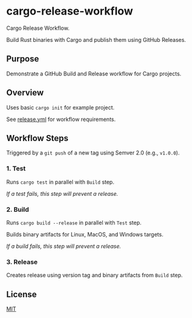 # cargo-release-workflow

Cargo Release Workflow.

Build Rust binaries with Cargo and publish them using GitHub Releases.

## Purpose

Demonstrate a GitHub Build and Release workflow for Cargo projects.

## Overview

Uses basic `cargo init` for example project.

See [release.yml](.github/workflows/release.yml) for workflow requirements.

## Workflow Steps

Triggered by a `git push` of a new tag using Semver 2.0 (e.g., `v1.0.0`).

### 1. Test

Runs `cargo test` in parallel with `Build` step.

*If a test fails, this step will prevent a release.*

### 2. Build

Runs `cargo build --release` in parallel with `Test` step.

Builds binary artifacts for Linux, MacOS, and Windows targets.

*If a build fails, this step will prevent a release.*

### 3. Release

Creates release using version tag and binary artifacts from `Build` step.

## License

[MIT](LICENSE)
